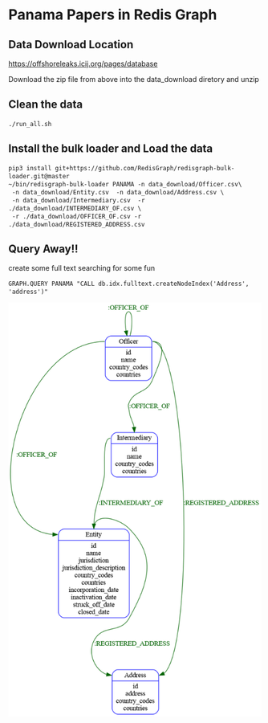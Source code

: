 # Panama Papers in Redis Graph

## Data Download Location
https://offshoreleaks.icij.org/pages/database

Download the zip file from above into the data_download diretory and unzip

## Clean the data

```
./run_all.sh
```

## Install the bulk loader and Load the data

```
pip3 install git+https://github.com/RedisGraph/redisgraph-bulk-loader.git@master
~/bin/redisgraph-bulk-loader PANAMA -n data_download/Officer.csv\
 -n data_download/Entity.csv  -n data_download/Address.csv \
 -n data_download/Intermediary.csv  -r ./data_download/INTERMEDIARY_OF.csv \
 -r ./data_download/OFFICER_OF.csv -r ./data_download/REGISTERED_ADDRESS.csv
```

## Query Away!!

create some full text searching for some fun

```
GRAPH.QUERY PANAMA "CALL db.idx.fulltext.createNodeIndex('Address', 'address')"
```

![Relationships](./relationships.png "Relationships")
